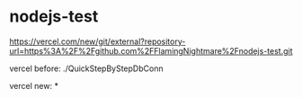 # nodejs-test

https://vercel.com/new/git/external?repository-url=https%3A%2F%2Fgithub.com%2FFlamingNightmare%2Fnodejs-test.git

vercel before:
./QuickStepByStepDbConn

vercel new:
*
